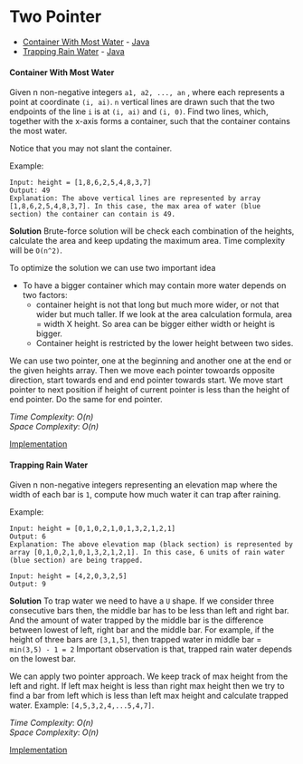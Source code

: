 # Two Pointer

- [Container With Most Water](#container-with-most-water) - [Java](./ContainerWithMostWater.java)
- [Trapping Rain Water](#trapping-rain-water) - [Java](./TrappingRainWater.java)

#### Container With Most Water
Given n non-negative integers `a1, a2, ..., an` , where each represents a point at coordinate `(i, ai)`. `n` vertical lines are 
drawn such that the two endpoints of the line `i` is at `(i, ai)` and `(i, 0)`. Find two lines, which, together with the x-axis 
forms a container, such that the container contains the most water.

Notice that you may not slant the container.

Example:
```
Input: height = [1,8,6,2,5,4,8,3,7]
Output: 49
Explanation: The above vertical lines are represented by array [1,8,6,2,5,4,8,3,7]. In this case, the max area of water (blue section) the container can contain is 49.
```

**Solution**
Brute-force solution will be check each combination of the heights, calculate the area and keep updating the maximum area. Time complexity will be `O(n^2)`.

To optimize the solution we can use two important idea

* To have a bigger container which may contain more water depends on two factors:
    - container height is not that long but much more wider, or not that wider but much taller. If we look at the area calculation formula, area = width X height. So area can be bigger either width or height is bigger.
    - Container height is restricted by the lower height between two sides.

We can use two pointer, one at the beginning and another one at the end or the given heights array. Then we move each pointer towoards opposite direction, start towards end and end pointer towards start. We move start pointer to next position if height of current pointer is less than the height of end pointer. Do the same for end pointer.

*Time Complexity*: *O(n)*\
*Space Complexity*: *O(n)* 

[Implementation](./ContainerWithMostWater.java)

#### Trapping Rain Water
Given n non-negative integers representing an elevation map where the width of each bar is `1`, compute how much water it can trap after raining.

Example:
```
Input: height = [0,1,0,2,1,0,1,3,2,1,2,1]
Output: 6
Explanation: The above elevation map (black section) is represented by array [0,1,0,2,1,0,1,3,2,1,2,1]. In this case, 6 units of rain water (blue section) are being trapped.

Input: height = [4,2,0,3,2,5]
Output: 9
```
**Solution**
To trap water we need to have a `U` shape. If we consider three consecutive bars then, the middle bar has to be
less than left and right bar. And the amount of water trapped by the middle bar is the difference between lowest of 
left, right bar and the middle bar. For example, if the height of three bars are `[3,1,5]`, then trapped water in middle
bar = `min(3,5) - 1 = 2`
Important observation is that, trapped rain water depends on the lowest bar.

We can apply two pointer approach. We keep track of max height from the left and right. If 
left max height is less than right max height then we try to find a bar from left which is 
less than left max height and calculate trapped water. Example: `[4,5,3,2,4,...5,4,7]`. 

*Time Complexity*: *O(n)*\
*Space Complexity*: *O(n)* 

[Implementation](./TrappingRainWater.java)